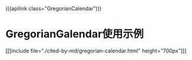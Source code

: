 (((apilink class="GregorianCalendar")))
# GregorianGalendar使用示例

[[[include file="./cited-by-md/gregorian-calendar.html" height="700px"]]]